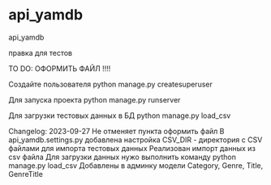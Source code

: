 # api_yamdb
api_yamdb

правка для тестов

TO DO: ОФОРМИТЬ ФАЙЛ !!!!


Создайте пользователя
    python manage.py createsuperuser

Для запуска проекта
    python manage.py runserver

Для загрузки тестовых данных в БД
    python manage.py load_csv


Changelog:
    2023-09-27
        Не отменяет пункта оформить файл
        В api_yamdb.settings.py добавлена настройка CSV_DIR - директория с CSV файлами для импорта тестовых данных
        Реализован импорт данных из csv файла
            Для загрузки данных нужо выполнить команду python manage.py load_csv
        Добавлены в админку модели Category, Genre, Title, GenreTitle

